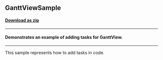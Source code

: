 ## GanttViewSample
#### [Download as zip](https://grapecity.github.io/DownGit/#/home?url=https://github.com/GrapeCity/ComponentOne-WPF-Samples/tree/master/NET_462/GanttView/CS/GanttViewSample/GanttViewSample)
____
#### Demonstrates an example of adding tasks for GanttView.
____
This sample represents how to add tasks in code.
